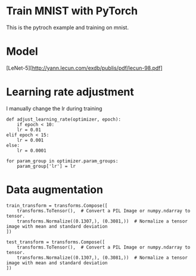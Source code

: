 # Train MNIST with PyTorch
This is the pytroch example and training on mnist.

# Model
[LeNet-5][http://yann.lecun.com/exdb/publis/pdf/lecun-98.pdf]

# Learning rate adjustment
I manually change the lr during training

    def adjust_learning_rate(optimizer, epoch):
        if epoch < 10:
        lr = 0.01
    elif epoch < 15:
        lr = 0.001
    else:
        lr = 0.0001

    for param_group in optimizer.param_groups:
        param_group['lr'] = lr

# Data augmentation
    train_transform = transforms.Compose([
        transforms.ToTensor(),  # Convert a PIL Image or numpy.ndarray to tensor.
        transforms.Normalize((0.1307,), (0.3081,))  # Normalize a tensor image with mean and standard deviation
    ])

    test_transform = transforms.Compose([
        transforms.ToTensor(),  # Convert a PIL Image or numpy.ndarray to tensor.
        transforms.Normalize((0.1307,), (0.3081,))  # Normalize a tensor image with mean and standard deviation
    ])

